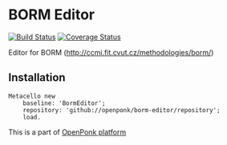 # BORM Editor
[![Build Status](https://travis-ci.org/OpenPonk/borm-editor.svg?branch=master)](https://travis-ci.org/OpenPonk/borm-editor) [![Coverage Status](https://coveralls.io/repos/github/OpenPonk/borm-editor/badge.svg?branch=master)](https://coveralls.io/github/OpenPonk/borm-editor?branch=master)

Editor for BORM (http://ccmi.fit.cvut.cz/methodologies/borm/)

## Installation

```smalltalk
Metacello new
	baseline: 'BormEditor';
	repository: 'github://openponk/borm-editor/repository';
	load.
```

This is a part of [OpenPonk platform](https://openponk.org)
